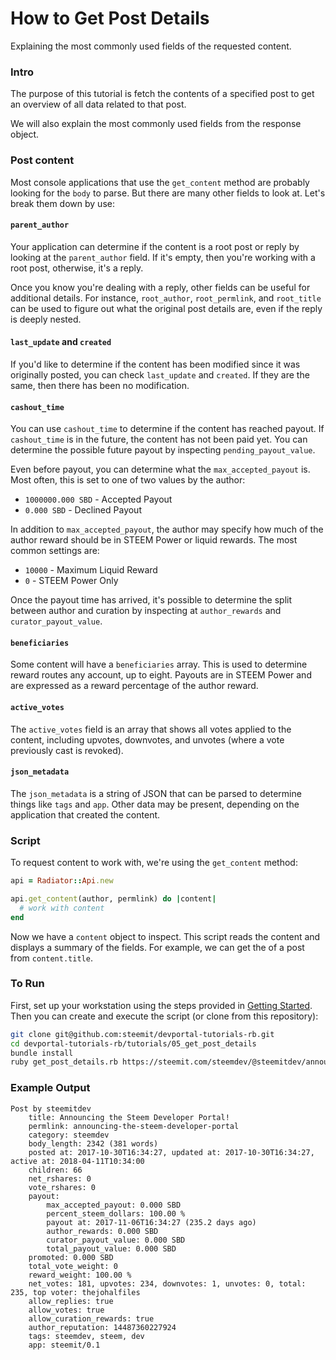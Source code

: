 # How to Get Post Details

Explaining the most commonly used fields of the requested content.

### Intro

The purpose of this tutorial is fetch the contents of a specified post to get an overview of all data related to that post.

We will also explain the most commonly used fields from the response object.

### Post content

Most console applications that use the `get_content` method are probably looking for the `body` to parse.  But there are many other fields to look at.  Let's break them down by use:

#### `parent_author`

Your application can determine if the content is a root post or reply by looking at the `parent_author` field.  If it's empty, then you're working with a root post, otherwise, it's a reply.

Once you know you're dealing with a reply, other fields can be useful for additional details.  For instance, `root_author`, `root_permlink`, and `root_title` can be used to figure out what the original post details are, even if the reply is deeply nested.

#### `last_update` and `created`

If you'd like to determine if the content has been modified since it was originally posted, you can check `last_update` and `created`.  If they are the same, then there has been no modification.

#### `cashout_time`

You can use `cashout_time` to determine if the content has reached payout.  If `cashout_time` is in the future, the content has not been paid yet.  You can determine the possible future payout by inspecting `pending_payout_value`.

Even before payout, you can determine what the `max_accepted_payout` is.  Most often, this is set to one of two values by the author:

* `1000000.000 SBD` - Accepted Payout
* `0.000 SBD` - Declined Payout

In addition to `max_accepted_payout`, the author may specify how much of the author reward should be in STEEM Power or liquid rewards.  The most common settings are:

* `10000` - Maximum Liquid Reward
* `0` - STEEM Power Only

Once the payout time has arrived, it's possible to determine the split between author and curation by inspecting at `author_rewards` and `curator_payout_value`.

#### `beneficiaries`

Some content will have a `beneficiaries` array.  This is used to determine reward routes any account, up to eight.  Payouts are in STEEM Power and are expressed as a reward percentage of the author reward.

#### `active_votes`

The `active_votes` field is an array that shows all votes applied to the content, including upvotes, downvotes, and unvotes (where a vote previously cast is revoked).

#### `json_metadata`

The `json_metadata` is a string of JSON that can be parsed to determine things like `tags` and `app`.  Other data may be present, depending on the application that created the content.

### Script

To request content to work with, we're using the `get_content` method:

```ruby
api = Radiator::Api.new

api.get_content(author, permlink) do |content|
  # work with content
end
```

Now we have a `content` object to inspect.  This script reads the content and displays a summary of the fields.  For example, we can get the of a post from `content.title`.

### To Run

First, set up your workstation using the steps provided in [Getting Started](https://developers.steem.io/tutorials-ruby/getting_started).  Then you can create and execute the script (or clone from this repository):

```bash
git clone git@github.com:steemit/devportal-tutorials-rb.git
cd devportal-tutorials-rb/tutorials/05_get_post_details
bundle install
ruby get_post_details.rb https://steemit.com/steemdev/@steemitdev/announcing-the-steem-developer-portal
```

### Example Output

```
Post by steemitdev
	title: Announcing the Steem Developer Portal!
	permlink: announcing-the-steem-developer-portal
	category: steemdev
	body_length: 2342 (381 words)
	posted at: 2017-10-30T16:34:27, updated at: 2017-10-30T16:34:27, active at: 2018-04-11T10:34:00
	children: 66
	net_rshares: 0
	vote_rshares: 0
	payout:
		max_accepted_payout: 0.000 SBD
		percent_steem_dollars: 100.00 %
		payout at: 2017-11-06T16:34:27 (235.2 days ago)
		author_rewards: 0.000 SBD
		curator_payout_value: 0.000 SBD
		total_payout_value: 0.000 SBD
	promoted: 0.000 SBD
	total_vote_weight: 0
	reward_weight: 100.00 %
	net_votes: 181, upvotes: 234, downvotes: 1, unvotes: 0, total: 235, top voter: thejohalfiles
	allow_replies: true
	allow_votes: true
	allow_curation_rewards: true
	author_reputation: 14487360227924
	tags: steemdev, steem, dev
	app: steemit/0.1
```
